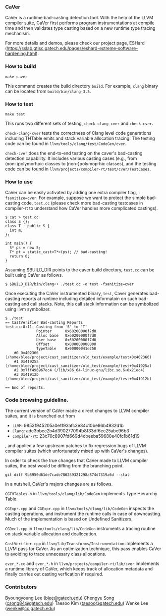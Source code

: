 ### CaVer

CaVer is a runtime bad-casting detection tool. With the help of the
LLVM compiler suite, CaVer first performs program instrumentations at
compile time and then validates type casting based on a new runtime
type tracing mechanism.

For more details and demos, please check our project page, ESHard
(https://sslab.gtisc.gatech.edu/pages/eshard-extreme-software-hardening.html).

### How to build
```
make caver
```

This command creates the build directory `build`. For example, `clang`
binary can be located from `build/bin/clang-3.5`.

### How to test
```
make test
```

This runs two different sets of testing, `check-clang-cver`
and `check-cver`.

`check-clang-cver` tests the correctness of Clang level code
generations including THTable emits and stack variable allocation
tracing. The testing code can be found in
`llvm/tools/clang/test/CodeGen/cver`.

`check-cver` does the end-to-end testing on the caver's bad-casting
detection capability. It includes various casting cases (e.g., from
(non-)polymorhpic classes to (non-)polymoprhic classes), and the
testing code can be found in
`llvm/projects/compiler-rt/test/cver/TestCases`.


### How to use

CaVer can be easily activated by adding one extra compiler flag,
`-fsanitize=cver`. For example, suppose we want to protect the simple
bad-casting code, `test.cc` (please check more bad-casting testcases
in compiler-rt to understand how CaVer handles more complicated
castings).

```
$ cat > test.cc
class S {};
class T : public S {
  int m;
};

int main() {
  S* ps = new S;
  T* pt = static_cast<T*>(ps); // bad-casting!
  return 0;
}
```

Assuming $BUILD_DIR points to the caver build directory, 
`test.cc` can be built using CaVer as follows.

```
$ $BUILD_DIR/bin/clang++ ./test.cc -o test -fsanitize=cver
```

Once executing the CaVer instrumented binary, `test`, Caver generates
bad-casting reports at runtime including detailed informatoin on such
bad-casting and call stacks.  Note, this call stack information can be
symbolized using llvm symbolizer.

```
$ ./test 
== CastVerifier Bad-casting Reports
test.cc:8:11: Casting from 'S' to 'T'
              Pointer      0x60200000f7d0
              Alloc base   0x60200000f7d0
              User base    0x60200000f7d0
              Offset       0x000000000000
              TypeTable    0x00000041e250
    #0 0x402366 (/home/blee/project/cast_sanitizer/old_test/example/test+0x402366)
    #1 0x41925a (/home/blee/project/cast_sanitizer/old_test/example/test+0x41925a)
    #2 0x7ff496967ec4 (/lib/x86_64-linux-gnu/libc.so.6+0x21ec4)
    #3 0x41912b (/home/blee/project/cast_sanitizer/old_test/example/test+0x41912b)

== End of reports.
```

### Code browsing guideline.

The current version of CaVer made a direct changes to LLVM compiler
suites, and it is branched out from

- `LLVM`: 9853f945205a0e1193afc3e84c10be96b4932d1b
- `Clang`: adc3bbec2b4d390277094b8f33df6ec25abe96b3
- `Compiler-rt`: 23c70c8907fd669d4cbeeba59680e40fc1b61d19

, and applied a few upstream patches to fix regression bugs of LLVM
compiler suites (which unfortunately mixed up with CaVer's changes).

In order to check the true changes that CaVer made to LLVM compiler
suites, the best would be diffing from the branching point.

```
git diff 9b5950d61de7cade786239321298a874d7319a6d --stat
```

In a nutshell, CaVer's majors changes are as follows.

`CGTHTables.h` in `llvm/tools/clang/lib/CodeGen` implements Type
Hierarchy Table.

`CGExpr.cpp` and `CGExpr.cpp` in `llvm/tools/clang/lib/CodeGen`
inspects the casting operations, and instrument the runtime calls in
case of downcasting. Much of the implementation is based on Undefined
Sanitizers.

`CGDecl.cpp` in `llvm/tools/clang/lib/CodeGen` instruments a tracing
routine on stack variable allocation and deallocation.

`CastVerifier.cpp` in `llvm/lib/Transforms/Instrumentation` implements
a LLVM pass for CaVer. As an optimization technique, this pass enables
CaVer to avoiding to trace unnecesary class allocations.

`cver_*.cc` and `cver_*.h` in `llvm/projects/compiler-rt/lib/cver`
implements a runtime library of CaVer, which keeps track of allocation
metadata and finally carries out casting verfication if required.

### Contributors

Byoungyoung Lee (blee@gatech.edu)
Chengyu Song (csong84@gatech.edu)
Taesoo Kim (taesoo@gatech.edu)
Wenke Lee (wenke@cc.gatech.edu)
